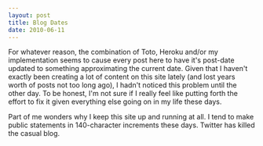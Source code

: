 ```yaml
---
layout: post
title: Blog Dates
date: 2010-06-11
---
```


For whatever reason, the combination of Toto, Heroku and/or my implementation
seems to cause every post here to have it's post-date updated to something
approximating the current date. Given that I haven't exactly been creating a
lot of content on this site lately (and lost years worth of posts not too long
ago), I hadn't noticed this problem until the other day. To be honest, I'm not
sure if I really feel like putting forth the effort to fix it given everything
else going on in my life these days.
  
Part of me wonders why I keep this site up and running at all. I tend to make
public statements in 140-character increments these days. Twitter has killed
the casual blog.
